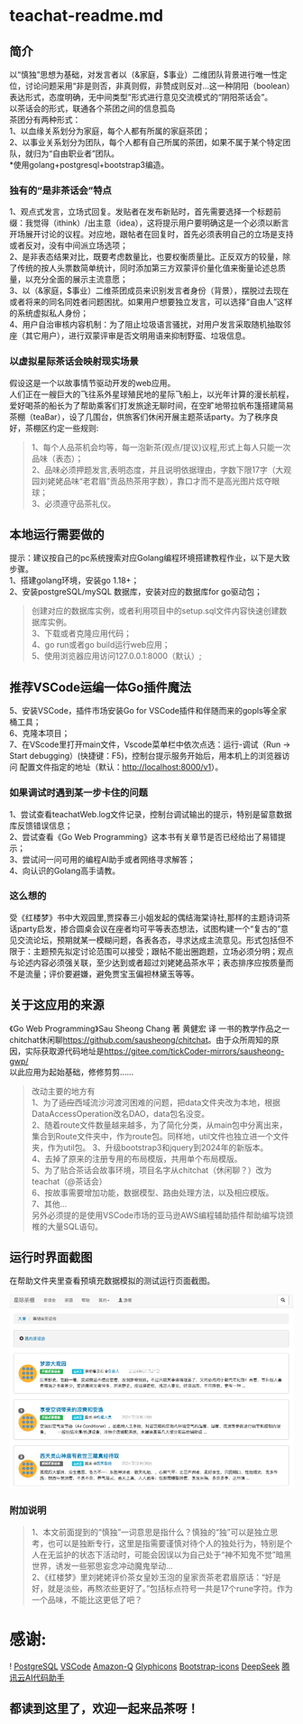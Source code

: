 # teachat-readme.md

## 简介
以“慎独”思想为基础，对发言者以（&家庭，$事业）二维团队背景进行唯一性定位，讨论问题采用“非是则否，非真则假，非赞成则反对...这一种阴阳（boolean）表达形式，态度明确，无中间类型”形式进行意见交流模式的“阴阳茶话会”。  
以茶话会的形式，联通各个茶团之间的信息孤岛  
茶团分有两种形式：  
1、以血缘关系划分为家庭，每个人都有所属的家庭茶团；  
2、以事业关系划分为团队，每个人都有自己所属的茶团，如果不属于某个特定团队，就归为“自由职业者”团队。  
*使用golang+postgresql+bootstrap3编造。

### 独有的“是非茶话会”特点

1、观点式发言，立场式回复。发贴者在发布新贴时，首先需要选择一个标题前缀：我觉得（ithink）/出主意（idea），这将提示用户要明确这是一个必须以断言开场展开讨论的议程。对应地，跟帖者在回复时，首先必须表明自己的立场是支持或者反对，没有中间派立场选项；  
2、是非表态结果对比，既要考虑数量比，也要权衡质量比。正反双方的较量，除了传统的按人头票数简单统计，同时添加第三方双蒙评价量化值来衡量论述总质量，以充分全面的展示主流意愿；  
3、以（&家庭，$事业）二维茶团成员来识别发言者身份（背景），摆脱过去现在或者将来的同名同姓者问题困扰。如果用户想要独立发言，可以选择“自由人”这样的系统虚拟私人身份；  
4、用户自治审核内容机制：为了阻止垃圾语言骚扰，对用户发言采取随机抽取邻座（其它用户），进行双蒙评审是否文明用语来抑制野蛮、垃圾信息。  

     
### 以虚拟星际茶话会映射现实场景

假设这是一个以故事情节驱动开发的web应用。  
人们正在一艘巨大的飞往系外星球殖民地的星际飞船上，以光年计算的漫长航程，爱好喝茶的船长为了帮助乘客们打发旅途无聊时间，在空旷地带拉帆布篷搭建简易茶棚（teaBar），设了几围台，供旅客们休闲开展主题茶话party。为了秩序良好，茶棚区约定一些规则:  
>1、每个人品茶机会均等，每一泡新茶(观点/提议)议程,形式上每人只能一次品味（表态）；  
2、品味必须押题发言,表明态度，并且说明依据理由，字数下限17字（大观园刘姥姥品味“老君眉”贡品热茶用字数），靠口才而不是高光图片炫夺眼球；  
3、必须遵守品茶礼仪。


  

## 本地运行需要做的 

提示：建议按自己的pc系统搜索对应Golang编程环境搭建教程作业，以下是大致步骤。  
1、搭建golang环境，安装go 1.18+；  
2、安装postgreSQL/mySQL 数据库，安装对应的数据库for go驱动包；
> 创建对应的数据库实例，或者利用项目中的setup.sql文件内容快速创建数据库实例。  
3、下载或者克隆应用代码；  
4、go run或者go build运行web应用；  
5、使用浏览器应用访问127.0.0.1:8000（默认）;  

## 推荐VSCode运编一体Go插件魔法  
5、安装VSCode，插件市场安装Go for VSCode插件和伴随而来的gopls等全家桶工具；  
6、克隆本项目；  
7、在VScode里打开main文件，Vscode菜单栏中依次点选：运行-调试（Run -> Start debugging）(快捷键：F5)，控制台提示服务开始后，用本机上的浏览器访问 配置文件指定的地址（默认：<http://localhost:8000/v1>）。

### 如果调试时遇到某一步卡住的问题  
1、尝试查看teachatWeb.log文件记录，控制台调试输出的提示，特别是留意数据库反馈错误信息；  
2、尝试查看《Go Web Programming》这本书有关章节是否已经给出了易错提示；  
3、尝试问一问可用的编程AI助手或者网络寻求解答；  
4、向认识的Golang高手请教。


### 这么想的 
  
受《红楼梦》书中大观园里,贾探春三小姐发起的偶结海棠诗社,那样的主题诗词茶话party启发，掺合圆桌会议在座者均可平等表态想法，试图构建一个“复古的”意见交流论坛，预期就某一模糊问题，各表各态，寻求达成主流意见。形式包括但不限于：主题预先拟定讨论范围可以接受；跟帖不能出圈跑题，立场必须分明；观点与论述内容必须强关联，至少达到或者超过刘姥姥品茶水平；表态排序应按质量而不是流量；评价要避嫌，避免贾宝玉偏袒林黛玉等等。  

## 关于这应用的来源  
《Go Web Programming》Sau Sheong Chang 著 黄健宏 译 一书的教学作品之一chitchat休闲聊<https://github.com/sausheong/chitchat>。由于众所周知的原因，实际获取源代码地址是<https://gitee.com/tickCoder-mirrors/sausheong-gwp/>  
以此应用为起始基础，修修剪剪……  
> 改动主要的地方有  
1、为了~~适应~~西域流沙河渡河困难的问题，把data文件夹改为本地，根据DataAccessOperation改名DAO，data包名没变。  
2、随着route文件数量越来越多，为了简化分类，从main包中分离出来，集合到Route文件夹中，作为route包。同样地，util文件也独立进一个文件夹，作为util包。
3、升级bootstrap3和jquery到2024年的新版本。  
4、去掉了原来的注册专用的布局模版，共用单个布局模版。  
5、为了贴合茶话会故事环境，项目名字从chitchat（休闲聊？）改为teachat（@茶话会）  
6、按故事需要增加功能，数据模型、路由处理方法，以及相应模版。  
7、其他...  
另外必须提的是使用VSCode市场的亚马逊AWS编程辅助插件帮助编写烧颈椎的大量SQL语句。  

## 运行时界面截图
在帮助文件夹里查看预填充数据模拟的测试运行页面截图。  

![茶话会集锦](public/help/image/tea_party-square.png)

### 附加说明 
>1、本文前面提到的“慎独”一词意思是指什么？慎独的“独”可以是独立思考，也可以是独断专行，这里是指需要谨慎对待个人的独处行为，特别是个人在无监护的状态下活动时，可能会因误以为自己处于“神不知鬼不觉”暗黑世界，诱发一些邪思妄念冲动魔鬼举动...  
2、《红楼梦》里刘姥姥评价茶女皇妙玉泡的皇家贡茶老君眉原话：“好是好，就是淡些，再熬浓些更好了。”包括标点符号一共是17个rune字符。作为一个品味，不能比这更低了吧？



# 感谢:
!    <a href="https://golang.google.cn"></a>
     <a href="https://www.postgresql.org/">PostgreSQL</a>
     <a href="https://code.visualstudio.com/">VSCode</a>
     <a href="https://aws.amazon.com/q/">Amazon-Q</a>
     <a href="https://www.glyphicons.com/">Glyphicons</a>
     <a href="https://icons.bootcss.com/">Bootstrap-icons</a>
     <a href="https://www.deepseek.com">DeepSeek</a>
     <a href="https://cloud.tencent.com/product/acc">腾讯云AI代码助手</a>  

## 都读到这里了，欢迎一起来品茶呀！
